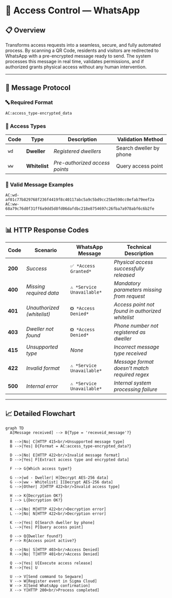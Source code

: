 # 🔐 Access Control — WhatsApp

## 📋 Overview

Transforms access requests into a seamless, secure, and fully automated process. By scanning a QR Code, residents and visitors are redirected to WhatsApp with a pre-encrypted message ready to send. The system processes this message in real time, validates permissions, and if authorized grants physical access without any human intervention.

---

## 📱 Message Protocol

### 🔤 Required Format

```
AC:access_type-encrypted_data
```

### 🔑 Access Types

| Code | Type | Description | Validation Method |
|------|------|-------------|-------------------|
| `wd` | **Dweller** | _Registered dwellers_ | Search dweller by phone |
| `ww` | **Whitelist** | _Pre-authorized access points_ | Query access point |

### 💬 Valid Message Examples

```
AC:wd-af01c77b829768f236f4419f8c40117abc5a9c5bd9cc25be590cc0efab79eef2a
AC:ww-68a79c76d0f31ff6a9dd5d8fd06dafdbc218e8754697c26fba7a978abf6c6b2fe
```

---

## 📊 HTTP Response Codes

| Code | Scenario | WhatsApp Message | Technical Description |
|------|----------|------------------|----------------------|
| **200** | _Success_ | `✅ *Access Granted*` | _Physical access successfully released_ |
| **400** | _Missing required data_ | `⚠️ *Service Unavailable*` | _Mandatory parameters missing from request_ |
| **401** | _Unauthorized (whitelist)_ | `❎ *Access Denied*` | _Access point not found in authorized whitelist_ |
| **403** | _Dweller not found_ | `❎ *Access Denied*` | _Phone number not registered as dweller_ |
| **415** | _Unsupported type_ | _None_ | _Incorrect message type received_ |
| **422** | _Invalid format_ | `⚠️ *Service Unavailable*` | _Message format doesn't match required regex_ |
| **500** | _Internal error_ | `⚠️ *Service Unavailable*` | _Internal system processing failure_ |

---

## 📈 Detailed Flowchart

```mermaid
graph TD
  A[Message received] --> B{Type = 'receveid_message'?}

  B -->|No| C[HTTP 415<br/>Unsupported message type]
  B -->|Yes| D{Format = AC:access_type-encrypted_data?}

  D -->|No| E[HTTP 422<br/>Invalid message format]
  D -->|Yes| F[Extract access type and encrypted data]

  F --> G{Which access type?}

  G -->|wd - Dweller| H[Decrypt AES-256 data]
  G -->|ww - Whitelist| I[Decrypt AES-256 data]
  G -->|Other| J[HTTP 422<br/>Invalid access type]

  H --> K{Decryption OK?}
  I --> L{Decryption OK?}

  K -->|No| M[HTTP 422<br/>Decryption error]
  L -->|No| N[HTTP 422<br/>Decryption error]

  K -->|Yes| O[Search dweller by phone]
  L -->|Yes| P[Query access point]

  O --> Q{Dweller found?}
  P --> R{Access point active?}

  Q -->|No| S[HTTP 403<br/>Access Denied]
  R -->|No| T[HTTP 401<br/>Access Denied]

  Q -->|Yes| U[Execute access release]
  R -->|Yes| U

  U --> V[Send command to Segware]
  V --> W[Register event in Sigma Cloud]
  W --> X[Send WhatsApp confirmation]
  X --> Y[HTTP 200<br/>Process completed]
```
